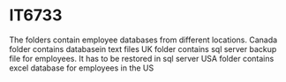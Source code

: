 # IT6733

The folders contain employee databases from different locations.
Canada folder contains databasein text files
UK folder contains sql server backup file for employees. It has to be restored in sql server
USA folder contains excel database for employees in the US